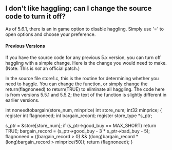 ## I don't like haggling; can I change the source code to turn it off?

As of 5.6.1, there is an in game option to disable haggling. Simply use '=' to open options and choose your preference.

#### Previous Versions

If you have the source code for any previous 5.x version, you can turn off haggling with a simple change.  Here is the change you would need to make. (Note: This is *not* an official patch.)

In the source file store1.c, this is the routine for determining whether you need to haggle.  You can change the function, or simply change the return(flagnoneed) to return(TRUE) to eliminate all haggling.  The code here is from versions 5.5.1 and 5.5.2; the text of the function is slightly different in earlier versions.

int noneedtobargain(store_num, minprice)
int store_num;
int32 minprice;
{
  register int flagnoneed;
  int bargain_record;
  register store_type *s_ptr;

  s_ptr = &store[store_num];
  if (s_ptr->good_buy == MAX_SHORT)
    return TRUE;
  bargain_record = (s_ptr->good_buy - 3 * s_ptr->bad_buy - 5);
  flagnoneed = ((bargain_record > 0)
		&& ((long)bargain_record * (long)bargain_record
		    > minprice/50));
  return (flagnoneed);
}